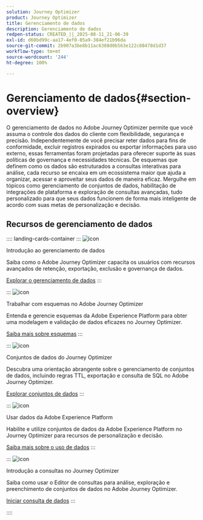 ```yaml
---
solution: Journey Optimizer
product: Journey Optimizer
title: Gerenciamento de dados
description: Gerenciamento de dados
redpen-status: CREATED_||_2025-08-11_21-06-39
exl-id: d60bd99c-aa17-4ef0-85a9-384ef21b96da
source-git-commit: 2b907a3be8b11ac6308d0b563e122c88478d1d37
workflow-type: tm+mt
source-wordcount: '244'
ht-degree: 100%

---
```


# Gerenciamento de dados{#section-overview}

O gerenciamento de dados no Adobe Journey Optimizer permite que você assuma o controle dos dados do cliente com flexibilidade, segurança e precisão. Independentemente de você precisar reter dados para fins de conformidade, excluir registros expirados ou exportar informações para uso externo, essas ferramentas foram projetadas para oferecer suporte às suas políticas de governança e necessidades técnicas. De esquemas que definem como os dados são estruturados a consultas interativas para análise, cada recurso se encaixa em um ecossistema maior que ajuda a organizar, acessar e aproveitar seus dados de maneira eficaz. Mergulhe em tópicos como gerenciamento de conjuntos de dados, habilitação de integrações de plataforma e exploração de consultas avançadas, tudo personalizado para que seus dados funcionem de forma mais inteligente de acordo com suas metas de personalização e decisão.

## Recursos de gerenciamento de dados

:::: landing-cards-container
:::
![icon](https://cdn.experienceleague.adobe.com/icons/book.svg)

Introdução ao gerenciamento de dados

Saiba como o Adobe Journey Optimizer capacita os usuários com recursos avançados de retenção, exportação, exclusão e governança de dados.

[Explorar o gerenciamento de dados](../using/data/gs-data.md)
:::

:::
![icon](https://cdn.experienceleague.adobe.com/icons/puzzle-piece.svg)

Trabalhar com esquemas no Adobe Journey Optimizer

Entenda e gerencie esquemas da Adobe Experience Platform para obter uma modelagem e validação de dados eficazes no Journey Optimizer.

[Saiba mais sobre esquemas](../using/data/get-started-schemas.md)
:::

:::
![icon](https://cdn.experienceleague.adobe.com/icons/database.svg)

Conjuntos de dados do Journey Optimizer

Descubra uma orientação abrangente sobre o gerenciamento de conjuntos de dados, incluindo regras TTL, exportação e consulta de SQL no Adobe Journey Optimizer.

[Explorar conjuntos de dados](datasets-landing-page.md)
:::

:::
![icon](https://cdn.experienceleague.adobe.com/icons/bullseye.svg)

Usar dados da Adobe Experience Platform

Habilite e utilize conjuntos de dados da Adobe Experience Platform no Journey Optimizer para recursos de personalização e decisão.

[Saiba mais sobre o uso de dados](../using/data/lookup-aep-data.md)
:::

:::
![icon](https://cdn.experienceleague.adobe.com/icons/chart-line.svg)

Introdução a consultas no Journey Optimizer

Saiba como usar o Editor de consultas para análise, exploração e preenchimento de conjuntos de dados no Adobe Journey Optimizer.

[Iniciar consulta de dados](../using/data/get-started-queries.md)
:::

::::
